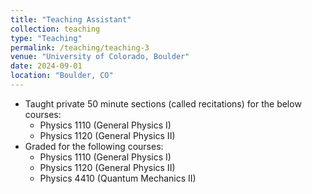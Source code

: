 ```yaml
---
title: "Teaching Assistant"
collection: teaching
type: "Teaching"
permalink: /teaching/teaching-3
venue: "University of Colorado, Boulder"
date: 2024-09-01
location: "Boulder, CO"
---
```

- Taught private 50 minute sections (called recitations) for the below courses:
  - Physics 1110 (General Physics I)
  - Physics 1120 (General Physics II)
- Graded for the following courses:
  - Physics 1110 (General Physics I)
  - Physics 1120 (General Physics II)
  - Physics 4410 (Quantum Mechanics II)


